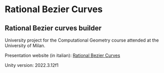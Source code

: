 # Rational Bezier Curves

## Rational Bezier curves builder

University project for the Computational Geometry course attended at the University of Milan.

Presentation website (in italian): [Rational Bezier Curves](http://www.mat.unimi.it/users/alzati/Geometria_Computazionale_98-99/apps/crazbezier/index.html)

Unity version: 2022.3.12f1
